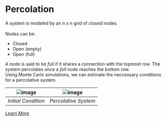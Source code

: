 # Percolation
A system is modeled by an n x n grid of *closed* nodes.
<br><br>Nodes can be: 
* Closed
* Open (empty)
* Open (full)

A node is said to be *full* if it shares a connection with the topmost row. The system percolates once a *full* node reaches the bottom row. 
<br>Using Monte Carlo simulations, we can estimate the neccessary conditions for a percolative system.

| ![image](https://user-images.githubusercontent.com/84862652/129913336-ec5d32e0-b0b1-478b-a438-3ee7077346d7.png) | ![image](https://user-images.githubusercontent.com/84862652/129913371-a0c5a9cb-d1d6-4b82-a83a-8e088fbf7fa6.png) | 
| :--: | :--: |
| *Initial Condition* | *Percolative System* |

[Learn More](https://en.wikipedia.org/wiki/Percolation_theory)
